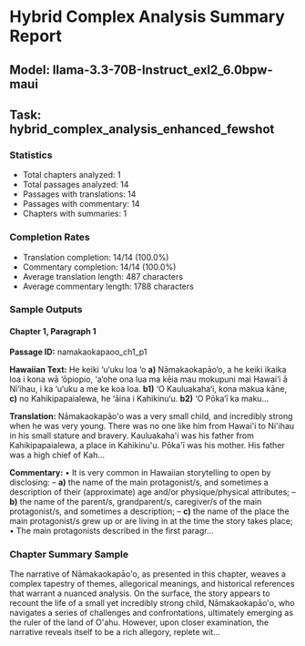 # Hybrid Complex Analysis Summary Report
## Model: llama-3.3-70B-Instruct_exl2_6.0bpw-maui
## Task: hybrid_complex_analysis_enhanced_fewshot

### Statistics
- Total chapters analyzed: 1
- Total passages analyzed: 14
- Passages with translations: 14
- Passages with commentary: 14
- Chapters with summaries: 1

### Completion Rates
- Translation completion: 14/14 (100.0%)
- Commentary completion: 14/14 (100.0%)
- Average translation length: 487 characters
- Average commentary length: 1788 characters

### Sample Outputs

#### Chapter 1, Paragraph 1
**Passage ID:** namakaokapaoo_ch1_p1

**Hawaiian Text:**
He keiki ‘u‘uku loa ‘o **a)** Nāmakaokapāo‘o, a he  keiki ikaika loa i kona wā ‘ōpiopio, ‘a‘ohe ona lua  ma kēia mau mokupuni mai Hawai‘i ā Ni‘ihau, i ka  ‘u‘uku a me ke koa loa. **b1)** ‘O Kauluakaha‘i, kona   makua kāne, **c)** no Kahikipapaialewa, he ‘āina i  Kahikinu‘u. **b2)** ‘O Pōka‘ī ka maku...

**Translation:**
Nāmakaokapāo'o was a very small child, and incredibly strong when he was very young. There was no one like him from Hawai'i to Ni'ihau in his small stature and bravery. Kauluakaha'i was his father from Kahikipapaialewa, a place in Kahikinu'u. Pōka'ī was his mother. His father was a high chief of Kah...

**Commentary:**
• It is very common in Hawaiian storytelling to open by disclosing: 
  – **a)** the name of the main protagonist/s, and sometimes a description of their (approximate) age and/or physique/physical attributes; 
  – **b)** the name of the parent/s, grandparent/s, caregiver/s of the main protagonist/s, and sometimes a description; 
  – **c)** the name of the place the main protagonist/s grew up or are living in at the time the story takes place; 
• The main protagonists described in the first paragr...

### Chapter Summary Sample
The narrative of Nāmakaokapāo'o, as presented in this chapter, weaves a complex tapestry of themes, allegorical meanings, and historical references that warrant a nuanced analysis. On the surface, the story appears to recount the life of a small yet incredibly strong child, Nāmakaokapāo'o, who navigates a series of challenges and confrontations, ultimately emerging as the ruler of the land of O'ahu. However, upon closer examination, the narrative reveals itself to be a rich allegory, replete wit...